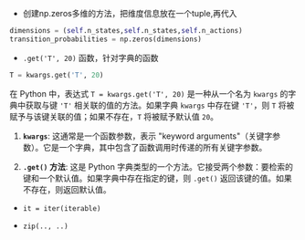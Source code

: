 - 创建np.zeros多维的方法，把维度信息放在一个tuple,再代入
```python
dimensions = (self.n_states,self.n_states,self.n_actions)  
transition_probabilities = np.zeros(dimensions)
```

- `.get('T', 20)` 函数，针对字典的函数
```python
T = kwargs.get('T', 20)
```
在 Python 中，表达式 `T = kwargs.get('T', 20)` 是一种从一个名为 `kwargs` 的字典中获取与键 `'T'` 相关联的值的方法。如果字典 `kwargs` 中存在键 `'T'`，则 `T` 将被赋予与该键关联的值；如果不存在，`T` 将被赋予默认值 `20`。

1. **`kwargs`**: 这通常是一个函数参数，表示 "keyword arguments"（关键字参数）。它是一个字典，其中包含了函数调用时传递的所有关键字参数。
    
2. **`.get()` 方法**: 这是 Python 字典类型的一个方法。它接受两个参数：要检索的键和一个默认值。如果字典中存在指定的键，则 `.get()` 返回该键的值。如果不存在，则返回默认值。

- `it = iter(iterable)`

- `zip(.., ..)`
